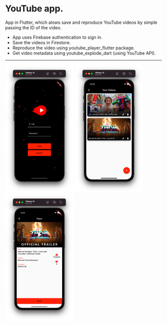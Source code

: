 # YouTube app.

App in Flutter, which alows save and reproduce YouTube videos by simple passing the ID of the video.
- App uses Firebase authentication to sign in.
- Save the videos in Firestore.
- Reproduce the video using youtube_player_flutter package.
- Get video metadata using youtube_explode_dart (using YouTube API).

<hr>

[<img src="assets/images/login_s.png" width="220"/>](image.png)
[<img src="assets/images/videos_s.png" width="220"/>](image.png)
[<img src="assets/images/player_s.png" width="220"/>](image.png)


